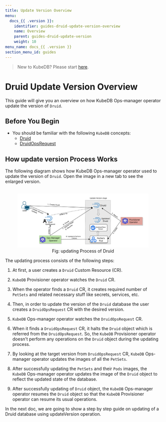 ```yaml
---
title: Update Version Overview
menu:
  docs_{{ .version }}:
    identifier: guides-druid-update-version-overview
    name: Overview
    parent: guides-druid-update-version
    weight: 10
menu_name: docs_{{ .version }}
section_menu_id: guides
---
```

> New to KubeDB? Please start [here](/docs/README.md).

# Druid Update Version Overview

This guide will give you an overview on how KubeDB Ops-manager operator update the version of `Druid`.

## Before You Begin

- You should be familiar with the following `KubeDB` concepts:
    - [Druid](/docs/guides/druid/concepts/druid.md)
    - [DruidOpsRequest](/docs/guides/druid/concepts/druidopsrequest.md)

## How update version Process Works

The following diagram shows how KubeDB Ops-manager operator used to update the version of `Druid`. Open the image in a new tab to see the enlarged version.

<figure align="center">
  <img alt="updating Process of Druid" src="/docs/guides/druid/update-version/images/dr-update-version.png">
<figcaption align="center">Fig: updating Process of Druid</figcaption>
</figure>

The updating process consists of the following steps:

1. At first, a user creates a `Druid` Custom Resource (CR).

2. `KubeDB` Provisioner  operator watches the `Druid` CR.

3. When the operator finds a `Druid` CR, it creates required number of `PetSets` and related necessary stuff like secrets, services, etc.

4. Then, in order to update the version of the `Druid` database the user creates a `DruidOpsRequest` CR with the desired version.

5. `KubeDB` Ops-manager operator watches the `DruidOpsRequest` CR.

6. When it finds a `DruidOpsRequest` CR, it halts the `Druid` object which is referred from the `DruidOpsRequest`. So, the `KubeDB` Provisioner  operator doesn't perform any operations on the `Druid` object during the updating process.

7. By looking at the target version from `DruidOpsRequest` CR, `KubeDB` Ops-manager operator updates the images of all the `PetSets`.

8. After successfully updating the `PetSets` and their `Pods` images, the `KubeDB` Ops-manager operator updates the image of the `Druid` object to reflect the updated state of the database.

9. After successfully updating of `Druid` object, the `KubeDB` Ops-manager operator resumes the `Druid` object so that the `KubeDB` Provisioner  operator can resume its usual operations.

In the next doc, we are going to show a step by step guide on updating of a Druid database using updateVersion operation.